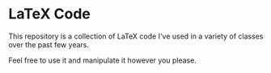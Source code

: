# LaTeX Code

This repository is a collection of LaTeX code I've used in a variety of classes over the past few years.

Feel free to use it and manipulate it however you please.
